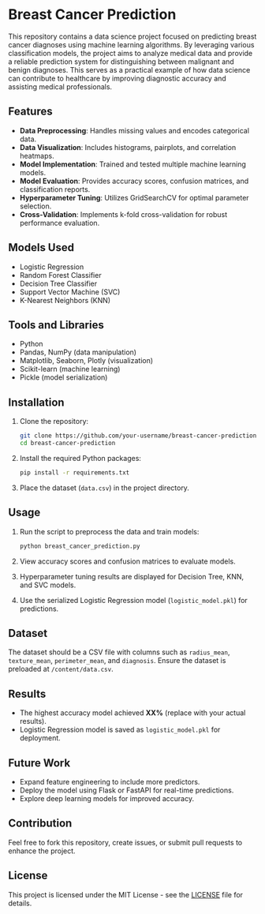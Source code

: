 # Breast Cancer Prediction

This repository contains a data science project focused on predicting breast cancer diagnoses using machine learning algorithms. By leveraging various classification models, the project aims to analyze medical data and provide a reliable prediction system for distinguishing between malignant and benign diagnoses. This serves as a practical example of how data science can contribute to healthcare by improving diagnostic accuracy and assisting medical professionals.

## Features

- **Data Preprocessing**: Handles missing values and encodes categorical data.
- **Data Visualization**: Includes histograms, pairplots, and correlation heatmaps.
- **Model Implementation**: Trained and tested multiple machine learning models.
- **Model Evaluation**: Provides accuracy scores, confusion matrices, and classification reports.
- **Hyperparameter Tuning**: Utilizes GridSearchCV for optimal parameter selection.
- **Cross-Validation**: Implements k-fold cross-validation for robust performance evaluation.

## Models Used

- Logistic Regression
- Random Forest Classifier
- Decision Tree Classifier
- Support Vector Machine (SVC)
- K-Nearest Neighbors (KNN)

## Tools and Libraries

- Python
- Pandas, NumPy (data manipulation)
- Matplotlib, Seaborn, Plotly (visualization)
- Scikit-learn (machine learning)
- Pickle (model serialization)

## Installation

1. Clone the repository:
   ```bash
   git clone https://github.com/your-username/breast-cancer-prediction.git
   cd breast-cancer-prediction
   ```

2. Install the required Python packages:
   ```bash
   pip install -r requirements.txt
   ```

3. Place the dataset (`data.csv`) in the project directory.

## Usage

1. Run the script to preprocess the data and train models:
   ```bash
   python breast_cancer_prediction.py
   ```

2. View accuracy scores and confusion matrices to evaluate models.

3. Hyperparameter tuning results are displayed for Decision Tree, KNN, and SVC models.

4. Use the serialized Logistic Regression model (`logistic_model.pkl`) for predictions.

## Dataset

The dataset should be a CSV file with columns such as `radius_mean`, `texture_mean`, `perimeter_mean`, and `diagnosis`. Ensure the dataset is preloaded at `/content/data.csv`.

## Results

- The highest accuracy model achieved **XX%** (replace with your actual results).
- Logistic Regression model is saved as `logistic_model.pkl` for deployment.

## Future Work

- Expand feature engineering to include more predictors.
- Deploy the model using Flask or FastAPI for real-time predictions.
- Explore deep learning models for improved accuracy.

## Contribution

Feel free to fork this repository, create issues, or submit pull requests to enhance the project.

## License

This project is licensed under the MIT License - see the [LICENSE](LICENSE) file for details.
